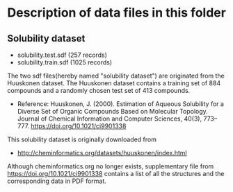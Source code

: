 # Description of data files in this folder

## Solubility dataset
- solubility.test.sdf (257 records)
- solubility.train.sdf (1025 records)

The two sdf files(hereby named "solubility dataset") are originated from the Huuskonen dataset. The Huuskonen dataset contains a training set of 884 compounds and a randomly chosen test set of 413 compounds.
- Reference: Huuskonen, J. (2000). Estimation of Aqueous Solubility for a Diverse Set of Organic Compounds Based on Molecular Topology. Journal of Chemical Information and Computer Sciences, 40(3), 773–777. https://doi.org/10.1021/ci9901338

This solubility dataset is originally downloaded from
- http://cheminformatics.org/datasets/huuskonen/index.html

Although cheminformatics.org no longer exists, supplementary file from https://doi.org/10.1021/ci9901338 contains a list of all the structures and the corresponding data in PDF format.

